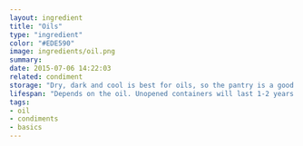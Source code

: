 ```yaml
---
layout: ingredient
title: "Oils"
type: "ingredient"
color: "#EDE590"
image: ingredients/oil.png
summary: 
date: 2015-07-06 14:22:03
related: condiment
storage: "Dry, dark and cool is best for oils, so the pantry is a good place. Oils can be kept in the fridge but some of them become cloudy or solidify if too cold, so youll have to bring them back to room temperature if you do."
lifespan: "Depends on the oil. Unopened containers will last 1-2 years. When opened, cooking oils last longer (1yr) than flavour oils (3-8 months). You can extend the life with a couple of months by refrigerating"
tags:
- oil
- condiments
- basics
---
```

